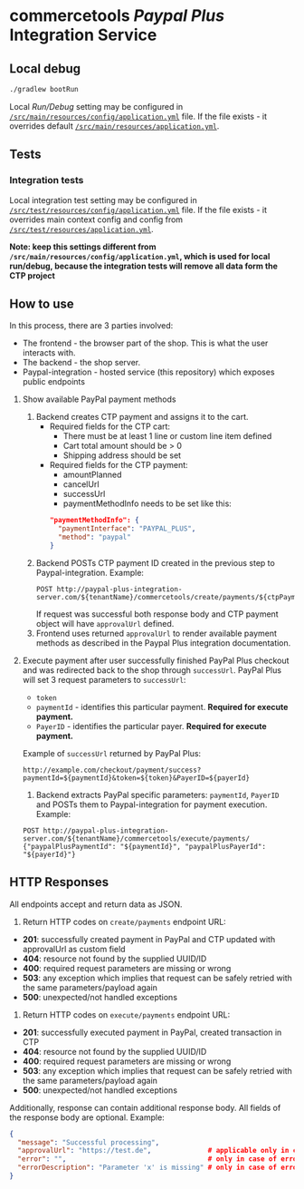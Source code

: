 # commercetools _Paypal Plus_ Integration Service

## Local debug

```bash
./gradlew bootRun
```

Local _Run/Debug_ setting may be configured in [`/src/main/resources/config/application.yml`](/src/main/resources/config/application.yml) 
file. If the file exists - it overrides default [`/src/main/resources/application.yml`](/src/main/resources/application.yml).


## Tests

### Integration tests

Local integration test setting may be configured in [`/src/test/resources/config/application.yml`](/src/test/resources/config/application.yml) 
file. If the file exists - it overrides main context config and config from  [`/src/test/resources/application.yml`](/src/test/resources/application.yml).

**Note: keep this settings different from `/src/main/resources/config/application.yml`, 
which is used for local run/debug, because the integration tests will remove all data form the CTP project**


## How to use
In this process, there are 3 parties involved:
* The frontend -  the browser part of the shop. This is what the user interacts with.
* The backend - the shop server.
* Paypal-integration - hosted service (this repository) which exposes public endpoints 

1. Show available PayPal payment methods
    1. Backend creates CTP payment and assigns it to the cart. 
        - Required fields for the CTP cart:
            - There must be at least 1 line or custom line item defined
            - Cart total amount should be > 0
            - Shipping address should be set
        - Required fields for the CTP payment:
            - amountPlanned
            - cancelUrl
            - successUrl
            - paymentMethodInfo needs to be set like this:
            ```json
            "paymentMethodInfo": {
              "paymentInterface": "PAYPAL_PLUS",
              "method": "paypal"
            }
            ```
    1. Backend POSTs CTP payment ID created in the previous step to Paypal-integration. Example: 
        ```
        POST http://paypal-plus-integration-server.com/${tenantName}/commercetools/create/payments/${ctpPaymentId}
        ```
        If request was successful both response body and CTP payment object will have `approvalUrl` defined.
    1. Frontend uses returned `approvalUrl` to render available payment methods as described in the Paypal Plus integration documentation.

2. Execute payment after user successfully finished PayPal Plus checkout and was redirected back to the shop through `successUrl`.
    PayPal Plus will set 3 request parameters to `successUrl`:
    - `token`
    - `paymentId` - identifies this particular payment. **Required for execute payment.**
    - `PayerID` - identifies the particular payer. **Required for execute payment.**
    
    Example of `successUrl` returned by PayPal Plus: 
    ```
    http://example.com/checkout/payment/success?paymentId=${paymentId}&token=${token}&PayerID=${payerId} 
    ```
    1. Backend extracts PayPal specific parameters: `paymentId`, `PayerID` and POSTs them to Paypal-integration for payment execution. Example:
    ```
    POST http://paypal-plus-integration-server.com/${tenantName}/commercetools/execute/payments/
    {"paypalPlusPaymentId": "${paymentId}", "paypalPlusPayerId": "${payerId}"}
    ```
    
## HTTP Responses
All endpoints accept and return data as JSON.

1. Return HTTP codes on `create/payments` endpoint URL:
- **201**: successfully created payment in PayPal and CTP updated with approvalUrl as custom field
- **404**: resource not found by the supplied UUID/ID
- **400**: required request parameters are missing or wrong
- **503**: any exception which implies that request can be safely retried with the same parameters/payload again
- **500**: unexpected/not handled exceptions

1. Return HTTP codes on `execute/payments` endpoint URL:
- **201**: successfully executed payment in PayPal, created transaction in CTP
- **404**: resource not found by the supplied UUID/ID
- **400**: required request parameters are missing or wrong
- **503**: any exception which implies that request can be safely retried with the same parameters/payload again
- **500**: unexpected/not handled exceptions

Additionally, response can contain additional response body. All fields of the response body are optional. Example:
```json
{
  "message": "Successful processing",
  "approvalUrl": "https://test.de",              # applicable only in case of create payment
  "error": "",                                   # only in case of error and represents a unique error code
  "errorDescription": "Parameter 'x' is missing" # only in case of error
}
```
